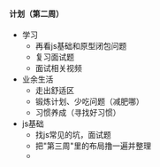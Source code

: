 #### 计划（第二周）

* 学习
  * 再看js基础和原型闭包问题
  * 复习面试题
  * 面试相关视频
* 业余生活
  * 走出舒适区
  * 锻炼计划、少吃问题（减肥哪）
  * 习惯养成（寻找好习惯）
* js基础
  * 找js常见的坑，面试题
  * 把"第三周"里的布局撸一遍并整理
  * ​

